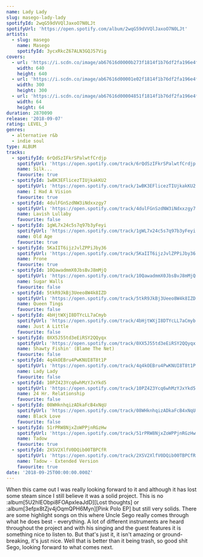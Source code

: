 ```yaml
---
name: Lady Lady
slug: masego-lady-lady
spotifyId: 2wqG59dVVQlJaxoO7N0LJt
spotifyUrl: 'https://open.spotify.com/album/2wqG59dVVQlJaxoO7N0LJt'
artists:
  - slug: masego
    name: Masego
    spotifyId: 3ycxRkcZ67ALN3GQJ57Vig
covers:
  - url: 'https://i.scdn.co/image/ab67616d0000b273f1814f1b76df2fa196e4f45e'
    width: 640
    height: 640
  - url: 'https://i.scdn.co/image/ab67616d00001e02f1814f1b76df2fa196e4f45e'
    width: 300
    height: 300
  - url: 'https://i.scdn.co/image/ab67616d00004851f1814f1b76df2fa196e4f45e'
    width: 64
    height: 64
duration: 2870090
release: '2018-09-07'
rating: LEVEL_3
genres:
  - alternative r&b
  - indie soul
type: ALBUM
tracks:
  - spotifyId: 6rQdSzIFkrSPalwtfCrdjp
    spotifyUrl: 'https://open.spotify.com/track/6rQdSzIFkrSPalwtfCrdjp'
    name: Silk...
    favourite: true
  - spotifyId: 1wBK3EFlicezTIUjkakKU2
    spotifyUrl: 'https://open.spotify.com/track/1wBK3EFlicezTIUjkakKU2'
    name: I Had A Vision
    favourite: true
  - spotifyId: 4dulFGnSzdNW3iNdxxzgy7
    spotifyUrl: 'https://open.spotify.com/track/4dulFGnSzdNW3iNdxxzgy7'
    name: Lavish Lullaby
    favourite: false
  - spotifyId: 1gWL7x24c5s7q97b3yFeyi
    spotifyUrl: 'https://open.spotify.com/track/1gWL7x24c5s7q97b3yFeyi'
    name: Old Age
    favourite: true
  - spotifyId: 5KaIIT6ijzJvlZPPiJby36
    spotifyUrl: 'https://open.spotify.com/track/5KaIIT6ijzJvlZPPiJby36'
    name: Prone
    favourite: true
  - spotifyId: 10QawadmmX0JbsBvJ8mMjQ
    spotifyUrl: 'https://open.spotify.com/track/10QawadmmX0JbsBvJ8mMjQ'
    name: Sugar Walls
    favourite: false
  - spotifyId: 5tkR9JkBj3Ueeo8W4k8IZD
    spotifyUrl: 'https://open.spotify.com/track/5tkR9JkBj3Ueeo8W4k8IZD'
    name: Queen Tings
    favourite: false
  - spotifyId: 4bHjtWXjI8DTYcLL7aCmyb
    spotifyUrl: 'https://open.spotify.com/track/4bHjtWXjI8DTYcLL7aCmyb'
    name: Just A Little
    favourite: false
  - spotifyId: 0XX5J55td3eEiRSY2QQyqx
    spotifyUrl: 'https://open.spotify.com/track/0XX5J55td3eEiRSY2QQyqx'
    name: Shawty Fishin' (Blame The Net)
    favourite: false
  - spotifyId: 4q4kOEBru4PwKNUI8T8t1P
    spotifyUrl: 'https://open.spotify.com/track/4q4kOEBru4PwKNUI8T8t1P'
    name: Lady Lady
    favourite: false
  - spotifyId: 10PZ423Ycq6whMzYJxYkd5
    spotifyUrl: 'https://open.spotify.com/track/10PZ423Ycq6whMzYJxYkd5'
    name: 24 Hr. Relationship
    favourite: false
  - spotifyId: 08WHknhqizADkaFcB4xNqU
    spotifyUrl: 'https://open.spotify.com/track/08WHknhqizADkaFcB4xNqU'
    name: Black Love
    favourite: false
  - spotifyId: 51rPRW8NjxZoWPPjnRGzHw
    spotifyUrl: 'https://open.spotify.com/track/51rPRW8NjxZoWPPjnRGzHw'
    name: Tadow
    favourite: true
  - spotifyId: 2XSV2XlfV0DQib00TBPCfR
    spotifyUrl: 'https://open.spotify.com/track/2XSV2XlfV0DQib00TBPCfR'
    name: Tadow - Extended Version
    favourite: true
date: '2018-09-25T00:00:00.000Z'
---
```

When this came out I was really looking forward to it and although it has lost some steam
since I still believe it was a solid project. This is no :album[5U2hIEObpi8FOApxIeaJdD][Lost thoughts]
or :album[3efpx8tZjv4jOqmQPH6Myn][Pink Polo EP] but still very solids. There are some highlight
songs on this where Uncle Sego really comes through what he does best - everything. A lot of
different instruments are heard throughout the project and with his singing and the guest
features it is something nice to listen to. But that's just it, it isn't amazing or ground-breaking,
it's just nice. Well that is better than it being trash, so good shit Sego, looking forward
to what comes next.
